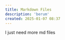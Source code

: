 ```yaml
---
title: Markdown Files
description: 'berum'
created: 2025-01-07 08:37
---
```


I just need more md files
